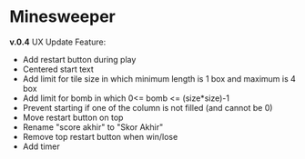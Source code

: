 # Minesweeper
**v.0.4**
UX Update
Feature:
- Add restart button during play
- Centered start text
- Add limit for tile size in which minimum length is 1 box and maximum is 4 box
- Add limit for bomb in which 0<= bomb <= (size*size)-1
- Prevent starting if one of the column is not filled (and cannot be 0)
- Move restart button on top
- Rename "score akhir" to "Skor Akhir"
- Remove top restart button when win/lose
- Add timer